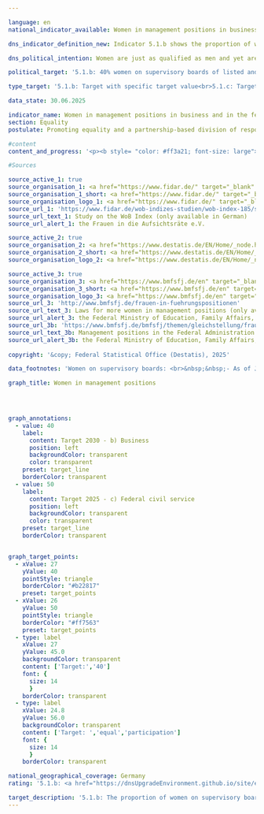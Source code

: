 ```yaml
---

language: en        
national_indicator_available: Women in management positions in business and in the federal civil service        

dns_indicator_definition_new: Indicator 5.1.b shows the proportion of women on the supervisory boards of listed companies and companies with parity co-determination (in %). Indicator 5.1.c shows the proportion of women in management positions in the federal public sector.        

dns_political_intention: Women are just as qualified as men and yet are underrepresented in management positions in the German economy, especially in top management. The same applies to the proportion of women in management positions in the federal civil service. The increase in the proportion of women in management positions is an indicator of progress towards equality.        

political_target: '5.1.b: 40% women on supervisory boards of listed and fully co-determined companies by 2030<br>5.1.c: Equal-opportunity participation of women and men in civil service management positions by 2025'        

type_target: '5.1.b: Target with specific target value<br>5.1.c: Target with specific target value'        

data_state: 30.06.2025        

indicator_name: Women in management positions in business and in the federal civil service        
section: Equality        
postulate: Promoting equality and a partnership-based division of responsibilities        

#content         
content_and_progress: '<p><b style= "color: #ff3a21; font-size: large">5.1.b, c Women in management positions in business and in the federal civil service</b><br><br><b>5.1.b Women on supervisory boards of listed and fully co-determined companies</b><br><br>This indicator reflects the proportion of women on the supervisory boards of public limited companies (AGs) and partnerships limited by shares (KGaAs) with more than 2,000&nbsp;employees, as well as European Companies (Societas Europaea, SE) and listed companies subject to parity co-determination. The data source is the evaluation of publicly available information by the association <i>Frauen in die Aufsichtsräte</i> (FidAR), published in the so-called Women-on-Board Index (WOB-Index).<br><br>Since the Equal Participation of Women and Men in Leadership Positions Act came into force in 2016, at least 30% of newly appointed supervisory board positions in listed and parity co-determined companies must be filled by women. Additionally, the revised German Sustainable Development Strategy of the same year set the target of filling at least 30% of all supervisory board positions (not just new appointments) in these companies with women by 2025. This target was already reached in 2018, with a share of 30.9%.<br><br>As part of the 2025&nbsp;update of the German Sustainable Development Strategy, the target was raised to a minimum of 40% women on supervisory boards by 2030. As of January 2025, the share stood at 38.6% (by comparison: January 2015: 21.3%). If the trend of recent years continues, this goal is expected to be reached well before 2030.<br><br>It should be noted that this indicator captures only a limited segment of companies and leadership positions in the private sector. Currently, the reporting population covers around 100&nbsp;companies. The approximately 1,600&nbsp;supervisory board positions assessed by FidAR represent only a small fraction of the roughly 1,165,000&nbsp;managerial positions in the economy (according to the 2024&nbsp;earnings structure survey).<br><br>According to the <i>International Standard Classification of Occupations</i> (ISCO), executives are defined as individuals who plan, manage, coordinate and evaluate the overall activities of enterprises, authorities, or other organisations or their internal units&nbsp;–&nbsp;including members of supervisory boards. Based on this definition, in 2024, women held 27% of the total 1,165,000&nbsp;executive positions in the private sector&nbsp;–&nbsp;an increase of 6.4&nbsp;percentage points compared to 2014. The data includes all businesses with at least one employee subject to social insurance contributions, excluding Section O (Public administration, defence and compulsory social security) and partly Section P (Education) of the economic classification.<br><br><b>5.1.c Women in management positions in the federal civil service</b><br><br>As one of Germany’s largest employers, the federal government has set itself the goal of achieving gender parity in leadership positions by 2025, as defined in the Second Act on Equal Participation in Leadership Positions (FüPoG II), which came into force on 21&nbsp;August 2021.<br><br>The indicator covers all full-time and part-time employees, as well as staff who are on leave or fully released from duties due to family care responsibilities. It applies to supreme federal authorities, their subordinate agencies, and federal public-law institutions, corporations and foundations.<br><br>Until 2022, the indicator was based on a special analysis of unpublished data from the Federal Gender Equality Statistics in accordance with the Federal Gender Equality Act (BGleiG). Since 2015, the Federal Statistical Office has compiled these statistics every two years on behalf of the Federal Ministry for Education, Family Affairs, Senior Citizens, Women and Youth (BMBFSFJ), with a reporting date of 30&nbsp;June.<br><br>As part of the further development of the Sustainability Action Programme, the statistics were expanded in 2021. Since 30&nbsp;June 2022, supreme federal authorities have also been recording mid-year data on the number and percentage of women and men in leadership positions in their subordinate agencies within the direct federal administration.<br><br>According to §3&nbsp;of the Gender Equality Statistics Regulation (GleiStatV), <i>senior staff</i> includes individuals with managerial and supervisory duties within federal agencies. In the supreme federal authorities, this typically includes higher-level civil servants&nbsp;–&nbsp;from heads of divisions to state secretaries. In other federal agencies, such roles may also be held by employees in the upper or middle service. However, for consistency, the indicator includes only those in senior roles within the higher service, regardless of whether similar roles are held by others in different pay grades in certain ministries.<br><br>This definition of leadership positions in the equality statistics and monitoring differs from the ISCO classification used in indicator 5.1.b. Therefore, direct comparisons between the two indicators are only partially meaningful.<br><br>In 2024, the share of women in leadership positions in the federal public service was 46.5%, up from 19.5% in 2000. This means the proportion has more than doubled since 2000. If recent trends continue, the politically defined goal of gender parity&nbsp;–&nbsp;i.e. near-numerical equality&nbsp;–&nbsp;will likely be achieved by 2025.<br><br>In 2024, the proportion of women in senior positions within the supreme federal authorities stood at 44.7%, slightly below the figure for subordinate authorities (46.7%). The highest share was recorded by the Federal Ministry for Education, Family Affairs, Senior Citizens, Women and Youth (BMBFSFJ), with 67.2% (60.4% in its subordinate authorities). It was followed by the Federal Press Office with 55.2%. The lowest proportion was reported by the Federal Ministry of Defence (BMVg), with 36.5% in the supreme authority and 29.6% in its subordinate bodies.</p>'                

#Sources        

source_active_1: true
source_organisation_1: <a href="https://www.fidar.de/" target="_blank" onclick="return confirm_alert('the Frauen in die Aufsichtsräte e.V.', 'En')">Frauen in die Aufsichtsräte e.V.</a>
source_organisation_1_short: <a href="https://www.fidar.de/" target="_blank" onclick="return confirm_alert('the Frauen in die Aufsichtsräte e.V.', 'En')">Frauen in die Aufsichtsräte e.V.</a>
source_organisation_logo_1: <a href="https://www.fidar.de/" target="_blank" onclick="return confirm_alert('the Frauen in die Aufsichtsräte e.V.', 'En')"><img src="https://dnsTestEnvironment.github.io/dns-indicators/public/OrgImgEn/fidar.png" alt="Frauen in die Aufsichtsräte e.V." title=" Click here to visit the homepage of the organizationFrauen in die Aufsichtsräte e.V." style="height:60px; width:148px; border:transparent"/></a>
source_url_1: 'https://www.fidar.de/wob-indizes-studien/wob-index-185/studie-zum-wob-index-185.html'
source_url_text_1: Study on the WoB Index (only available in German)
source_url_alert_1: the Frauen in die Aufsichtsräte e.V.

source_active_2: true
source_organisation_2: <a href="https://www.destatis.de/EN/Home/_node.html" target="_blank">Federal Statistical Office</a>
source_organisation_2_short: <a href="https://www.destatis.de/EN/Home/_node.html" target="_blank">Federal Statistical Office</a>
source_organisation_logo_2: <a href="https://www.destatis.de/EN/Home/_node.html" target="_blank"><img src="https://dnsTestEnvironment.github.io/dns-indicators/public/OrgImgEn/destatis.png" alt="Federal Statistical Office" title=" Click here to visit the homepage of the organizationFederal Statistical Office" style="height:60px; width:148px; border:transparent"/></a>

source_active_3: true
source_organisation_3: <a href="https://www.bmfsfj.de/en" target="_blank" onclick="return confirm_alert('the Federal Ministry of Education, Family Affairs, Senior Citizens, Women and Youth', 'En')">Federal Ministry of Education, Family Affairs, Senior Citizens, Women and Youth</a>
source_organisation_3_short: <a href="https://www.bmfsfj.de/en" target="_blank" onclick="return confirm_alert('the Federal Ministry of Education, Family Affairs, Senior Citizens, Women and Youth', 'En')">Federal Ministry of Education, Family Affairs, Senior Citizens, Women and Youth</a>
source_organisation_logo_3: <a href="https://www.bmfsfj.de/en" target="_blank" onclick="return confirm_alert('the Federal Ministry of Education, Family Affairs, Senior Citizens, Women and Youth', 'En')"><img src="https://dnsTestEnvironment.github.io/dns-indicators/public/OrgImgEn/bmbfsfj.png" alt="Federal Ministry of Education, Family Affairs, Senior Citizens, Women and Youth" title=" Click here to visit the homepage of the organizationFederal Ministry of Education, Family Affairs, Senior Citizens, Women and Youth" style="height:60px; width:148px; border:transparent"/></a>
source_url_3: 'http://www.bmfsfj.de/frauen-in-fuehrungspositionen'
source_url_text_3: Laws for more women in management positions (only available in German)
source_url_alert_3: the Federal Ministry of Education, Family Affairs, Senior Citizens, Women and Youth
source_url_3b: 'https://www.bmfsfj.de/bmfsfj/themen/gleichstellung/frauen-und-arbeitswelt/frauen-in-fuehrungspositionen/oeffentlicher-dienst#js-jump-link__2'
source_url_text_3b: Management positions in the Federal Administration
source_url_alert_3b: the Federal Ministry of Education, Family Affairs, Senior Citizens, Women and Youth
        
copyright: '&copy; Federal Statistical Office (Destatis), 2025'        

data_footnotes: 'Women on supervisory boards: <br>&nbsp;&nbsp;- As of January of the respective year.<br>• Women in management positions in the federal civil service: <br>&nbsp;&nbsp;- The 1999 to 2021 data is based on a special evaluation and is not publicly available. <br>&nbsp;&nbsp;- As of 30 June of the respective year. <br>&nbsp;&nbsp;- Equal participation: approximate numerical equality.<br>&nbsp;&nbsp;- From 2015 to 2021, the Gender Equality Index was only collected every two years.<br>&nbsp;&nbsp;- Time series break on June 30, 2022: change of data source.'        

graph_title: Women in management positions        

        


graph_annotations:
  - value: 40
    label:
      content: Target 2030 - b) Business
      position: left
      backgroundColor: transparent
      color: transparent
    preset: target_line
    borderColor: transparent
  - value: 50
    label:
      content: Target 2025 - c) Federal civil service
      position: left
      backgroundColor: transparent
      color: transparent
    preset: target_line
    borderColor: transparent        


graph_target_points:
  - xValue: 27
    yValue: 40
    pointStyle: triangle
    borderColor: "#b22817"
    preset: target_points
  - xValue: 26
    yValue: 50
    pointStyle: triangle
    borderColor: "#ff7563"
    preset: target_points
  - type: label
    xValue: 27
    yValue: 45.0
    backgroundColor: transparent
    content: ['Target:','40']
    font: {
      size: 14
      }
    borderColor: transparent
  - type: label
    xValue: 24.8
    yValue: 56.0
    backgroundColor: transparent
    content: ['Target: ','equal','participation']
    font: {
      size: 14
      }
    borderColor: transparent                

national_geographical_coverage: Germany        
rating: '5.1.b: <a href="https://dnsUpgradeEnvironment.github.io/site/en/status"><img src="https://sdg-indikatoren.de/public/Wettersymbole/Sonne.png" title="If the trend from 2024 had continued, the target value would have been reached or missed by less than 5% of the difference between the target value and the value at that time." alt="Weathersymbol: Sun"/></a><br>5.1.c: <a href="https://dnsUpgradeEnvironment.github.io/site/en/status"><img src="https://sdg-indikatoren.de/public/Wettersymbole/Sonne.png" title="If the trend from 2024 had continued, the target value would have been reached or missed by less than 5% of the difference between the target value and the value at that time." alt="Weathersymbol: Sun"/></a>'        

target_description: '5.1.b: The proportion of women on supervisory boards of listed companies and companies with parity co-determination should be increased to at least 40% by 2030.<br>• According to the target formulation, if the trend of the past six years continues, the politically defined target would already be achieved by 2026. Indicator 5.1.b is therefore assessed as <b>sun</b> for 2024.<br><br>5.1.c: The proportion of women in management positions in the federal public sector should be increased to at least 45% by 2025.<br>• For indicator 5.1.c, no specific numerical value can be directly derived from the politically defined target. Therefore, the target is interpreted as an interval of ±5 percentage points around the parity level of 50%. The minimum target value of 45% was already reached ahead of schedule in 2023. Indicator 5.1.c is therefore assessed as <b>sun</b> for 2024.'        
---
```



